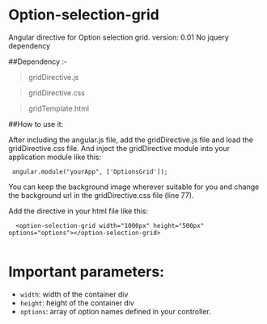 Option-selection-grid
=====================

Angular directive for Option selection grid. version: 0.01
No jquery dependency

##Dependency :-
> gridDirective.js

> gridDirective.css
 
> gridTemplate.html

##How to use it:

After including the angular.js file, add the gridDirective.js file and load the gridDirective.css file.
And inject the gridDirective module into your application module like this:

   ` angular.module("yourApp", ['OptionsGrid']);`

You can keep the background image wherever suitable for you and change the background url in the gridDirective.css file (line 77).

Add the directive in your html file like this:
```
  <option-selection-grid width="1000px" height="500px" options="options"></option-selection-grid>
  
```
# Important parameters:
* `width`: width of the container div
* `height`: height of the container div
* `options`: array of option names defined in your controller.






